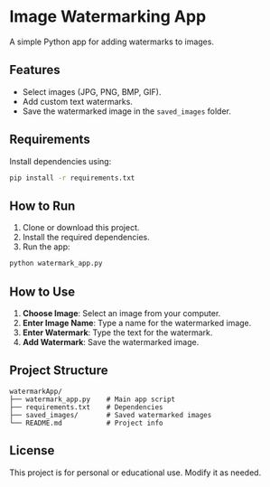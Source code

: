 
# Image Watermarking App

A simple Python app for adding watermarks to images.

## Features

- Select images (JPG, PNG, BMP, GIF).
- Add custom text watermarks.
- Save the watermarked image in the `saved_images` folder.

## Requirements

Install dependencies using:

```bash
pip install -r requirements.txt
```

## How to Run

1. Clone or download this project.
2. Install the required dependencies.
3. Run the app:

```bash
python watermark_app.py
```

## How to Use

1. **Choose Image**: Select an image from your computer.
2. **Enter Image Name**: Type a name for the watermarked image.
3. **Enter Watermark**: Type the text for the watermark.
4. **Add Watermark**: Save the watermarked image.

## Project Structure

```
watermarkApp/
├── watermark_app.py    # Main app script
├── requirements.txt    # Dependencies
├── saved_images/       # Saved watermarked images
└── README.md           # Project info
```

## License

This project is for personal or educational use. Modify it as needed.
